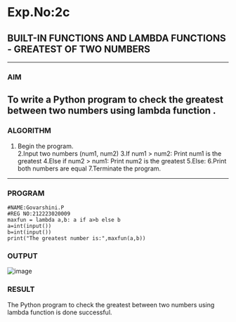 # Exp.No:2c
## BUILT-IN FUNCTIONS AND LAMBDA FUNCTIONS - GREATEST OF TWO NUMBERS

---

### AIM  
To write a Python program to check the greatest between two numbers using lambda function .
---

### ALGORITHM

1. Begin the program.  
2.Input two numbers (num1, num2)
3.If num1 > num2:
Print num1 is the greatest
4.Else if num2 > num1:
Print num2 is the greatest
5.Else:
6.Print both numbers are equal
7.Terminate the program.
---

### PROGRAM

```
#NAME:Govarshini.P
#REG NO:212223020009
maxfun = lambda a,b: a if a>b else b
a=int(input())
b=int(input())
print("The greatest number is:",maxfun(a,b))
```

### OUTPUT

![image](https://github.com/user-attachments/assets/50c9fb6e-5f77-4974-ac99-d68f716e8938)


### RESULT
The Python program to check the greatest between two numbers using lambda function is done successful.



